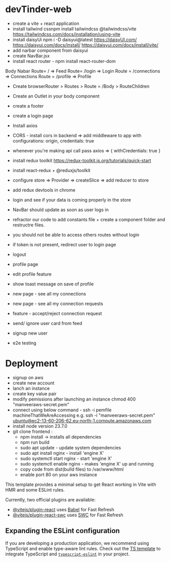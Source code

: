 # devTinder-web

- create a vite + react application 
- install tailwind cssnpm install tailwindcss @tailwindcss/vite https://tailwindcss.com/docs/installation/using-vite
- install daisyUi npm i -D daisyui@latest https://daisyUI.com/ https://daisyui.com/docs/install/ https://daisyui.com/docs/install/vite/
- add narbar component from daisyui
- create NavBar.jsx
- install react router - npm install react-router-dom

Body 
    Nabar
    Route= / => Feed
    Route= /login => Login
    Route = /connections => Connections
    Route = /profile => Profile

- Create browserRouter > Routes > Route = /Body > RouteChildren
- Create an Outlet in your body component
- create a footer
- create a login page
- Install axios
- CORS - install cors in backend => add middleware to app with configurations: origin, credentials: true
- whenever you're making api call pass axios => { withCredentials: true }
- install redux toolkit https://redux-toolkit.js.org/tutorials/quick-start
- install react-redux + @reduxjs/toolkit
- configure store => Provider => createSlice => add reducer to store
- add redux devtools in chrome
- login and see if your data is coming properly in the store
- NavBar should update as soon as user logs in
- refractor our code to add constants file + create a component folder and restructre files.
- you should not be able to access others routes without login
- if token is not present, redirect user to login page
- logout 
- profile page
- edit profile feature
- show toast message on save of profile
- new page - see all my connections
- new page - see all my connection requests
- feature - accept/reject connection request

- send/ ignore user card from feed
- signup new user
- e2e testing

# Deployment
- signup on aws
- create new account
- lanch an instance
- create key value pair
- modify pemissions after launching an instance chmod 400 "manveeraws-secret.pem"
- connect using below command - ssh -i pemfile machineThatWeAreAccessing e.g. ssh -i "manveeraws-secret.pem" ubuntu@ec2-13-60-206-62.eu-north-1.compute.amazonaws.com
- install node version 23.7.0
- git clone
frontend :
    - npm install -> installs all dependencies
    - npm run build
    - sudo apt update - update system dependencies
    - sudo apt install nginx - install 'engine X'
    - sudo systemctl start nginx - start 'engine X'
    - sudo systemctl enable nginx - makes 'engine X' up and running 
    - copy code from dist(bulld files) to /var/www/html
    - enable port 80 on your aws instance

This template provides a minimal setup to get React working in Vite with HMR and some ESLint rules.

Currently, two official plugins are available:

- [@vitejs/plugin-react](https://github.com/vitejs/vite-plugin-react/blob/main/packages/plugin-react/README.md) uses [Babel](https://babeljs.io/) for Fast Refresh
- [@vitejs/plugin-react-swc](https://github.com/vitejs/vite-plugin-react-swc) uses [SWC](https://swc.rs/) for Fast Refresh

## Expanding the ESLint configuration

If you are developing a production application, we recommend using TypeScript and enable type-aware lint rules. Check out the [TS template](https://github.com/vitejs/vite/tree/main/packages/create-vite/template-react-ts) to integrate TypeScript and [`typescript-eslint`](https://typescript-eslint.io) in your project.
